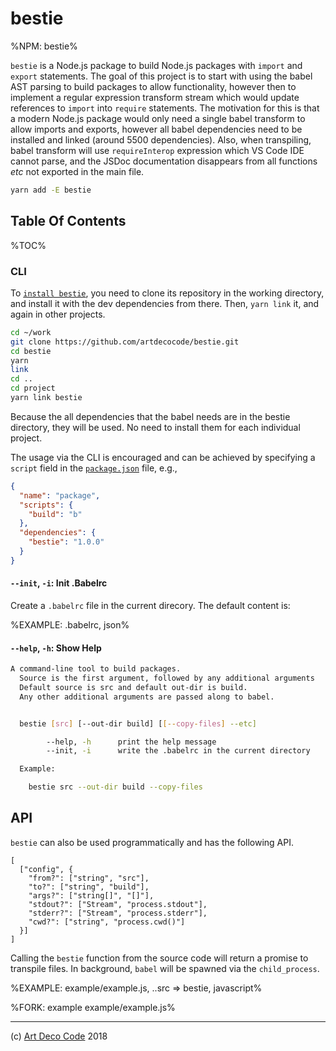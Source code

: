 # bestie

%NPM: bestie%

`bestie` is a Node.js package to build Node.js packages with `import` and `export` statements. The goal of this project is to start with using the babel AST parsing to build packages to allow functionality, however then to implement a regular expression transform stream which would update references to `import` into `require` statements. The motivation for this is that a modern Node.js package would only need a single babel transform to allow imports and exports, however all babel dependencies need to be installed and linked (around 5500 dependencies). Also, when transpiling, babel transform will use `requireInterop` expression which VS Code IDE cannot parse, and the JSDoc documentation disappears from all functions _etc_ not exported in the main file.

```sh
yarn add -E bestie
```

## Table Of Contents

%TOC%

### CLI

To [`install bestie`](t), you need to clone its repository in the working directory, and install it with the dev dependencies from there. Then, `yarn link` it, and again in other projects.

```sh
cd ~/work
git clone https://github.com/artdecocode/bestie.git
cd bestie
yarn
link
cd ..
cd project
yarn link bestie
```

Because the all dependencies that the babel needs are in the bestie directory, they will be used. No need to install them for each individual project.

<!-- Despite this, the process still seems hack-ish and therefore the real aim is to use regular expressions-->

The usage via the CLI is encouraged and can be achieved by specifying a `script` field in the [`package.json`](t) file, e.g.,

```json
{
  "name": "package",
  "scripts": {
    "build": "b"
  },
  "dependencies": {
    "bestie": "1.0.0"
  }
}
```

#### `--init`, `-i`: Init .Babelrc

Create a `.babelrc` file in the current direcory. The default content is:

%EXAMPLE: .babelrc, json%

#### `--help`, `-h`: Show Help

```sh
A command-line tool to build packages.
  Source is the first argument, followed by any additional arguments
  Default source is src and default out-dir is build.
  Any other additional arguments are passed along to babel.


  bestie [src] [--out-dir build] [[--copy-files] --etc]

        --help, -h      print the help message
        --init, -i      write the .babelrc in the current directory

  Example:

    bestie src --out-dir build --copy-files
```

<!-- When `.` is passed as source directory (`dir`), or not passed at all, it is assumed that `src` and `test` directories in the `cwd` need transpilation. A command to run
`babel` will be executed, e.g.,: -->

<!-- ```sh
# bestie build test build --copy-files --include-dotfiles
./node_modules/.bin/babel test --out-dir build/test --copy-files --include-dotfiles
``` -->

<!-- Default output directory is `es5`.

Source directories can be separated with a comma, e.g., `bestie build src,test`. -->

<!-- ## ES5 notice

Include the information about transpiled version in the `README.md` file with
the following lines:

````markdown
## ES5 -->

<!-- The package uses some newer language features. For your convenience, it's been
transpiled to be compatible with Node 4. You can use the following snippet.

```js
const bestie = require('bestie/es5')
```
```` -->

## API

`bestie` can also be used programmatically and has the following API.

```### async bestie
[
  ["config", {
    "from?": ["string", "src"],
    "to?": ["string", "build"],
    "args?": ["string[]", "[]"],
    "stdout?": ["Stream", "process.stdout"],
    "stderr?": ["Stream", "process.stderr"],
    "cwd?": ["string", "process.cwd()"]
  }]
]
```

Calling the `bestie` function from the source code will return a promise to transpile files. In background, `babel` will be spawned via the `child_process`.

%EXAMPLE: example/example.js, ..src => bestie, javascript%

%FORK: example example/example.js%

---

(c) [Art Deco Code][1] 2018

[1]: https://adc.sh

